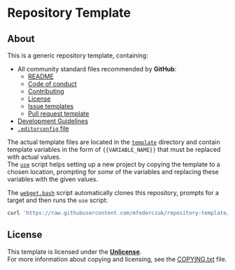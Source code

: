# Repository Template #

## About ##

This is a generic repository template, containing:

* All community standard files recommended by **GitHub**:
  * [README](template/README.md)
  * [Code of conduct](template/CODE_OF_CONDUCT.md)
  * [Contributing](template/CONTRIBUTING.md)
  * [License](template/COPYING.txt)
  * [Issue templates](template/.github/ISSUE_TEMPLATE)
  * [Pull request template](template/.github/pull_request_template.md)
* [Development Guidelines](template/DEVELOPING.md)
* [`.editorconfig` file](template/.editorconfig)

The actual template files are located in the [`template`](template) directory and contain template variables in the form
of `{{VARIABLE_NAME}}` that must be replaced with actual values.  
The [`use`](use) script helps setting up a new project by copying the template to a chosen location, prompting for
*some* of the variables and replacing these variables with the given values.

The [`webget.bash`] script automatically clones this repository, prompts for a target and then runs the `use` script:

```sh
curl 'https://raw.githubusercontent.com/mfederczuk/repository-template/master/webget.bash' | bash
```

[`webget.bash`]: https://github.com/mfederczuk/repository-template/blob/master/webget.bash

## License ##

This template is licensed under the [**Unlicense**](LICENSES/Unlicense.txt).  
For more information about copying and licensing, see the [COPYING.txt](COPYING.txt) file.
